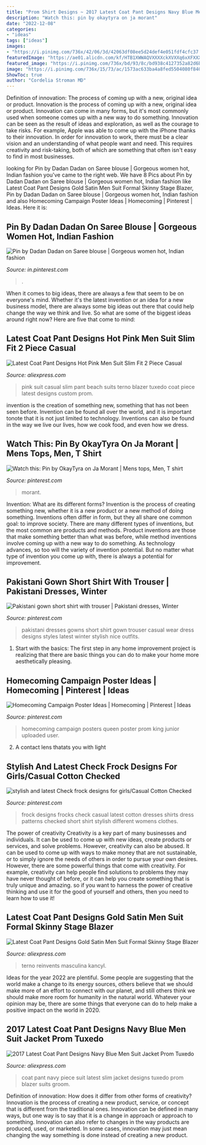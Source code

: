 ```yaml
---
title: "Prom Shirt Designs ~ 2017 Latest Coat Pant Designs Navy Blue Men Suit Jacket Prom Tuxedo"
description: "Watch this: pin by okaytyra on ja morant"
date: "2022-12-08"
categories:
- "ideas"
tags: ["ideas"]
images:
- "https://i.pinimg.com/736x/42/06/3d/42063df08ee5d24def4e051fdf4cfc37.jpg"
featuredImage: "https://ae01.alicdn.com/kf/HTB1XWWAQVXXXXckXVXXq6xXFXXXJ/Latest-Coat-Pant-Designs-Gold-Satin-Men-Suit-Formal-Skinny-Stage-Blazer-Shiny-Prom-Style-Tuxedo.jpg"
featured_image: "https://i.pinimg.com/736x/bd/93/8c/bd938c4127352a82d6b4c2f06a205431.jpg"
image: "https://i.pinimg.com/736x/15/73/ac/1573ac633ba4a8fed5504080f8401921.jpg"
ShowToc: true
author: "Cordelia Stroman MD"
---
```



Definition of innovation: The process of coming up with a new, original idea or product.
Innovation is the process of coming up with a new, original idea or product. Innovation can come in many forms, but it's most commonly used when someone comes up with a new way to do something. Innovation can be seen as the result of ideas and exploration, as well as the courage to take risks. For example, Apple was able to come up with the iPhone thanks to their innovation. In order for innovation to work, there must be a clear vision and an understanding of what people want and need. This requires creativity and risk-taking, both of which are something that often isn't easy to find in most businesses.

	

		
looking for Pin by Dadan Dadan on Saree blouse | Gorgeous women hot, Indian fashion you've came to the right web. We have 8 Pics about Pin by Dadan Dadan on Saree blouse | Gorgeous women hot, Indian fashion like Latest Coat Pant Designs Gold Satin Men Suit Formal Skinny Stage Blazer, Pin by Dadan Dadan on Saree blouse | Gorgeous women hot, Indian fashion and also Homecoming Campaign Poster Ideas | Homecoming | Pinterest | Ideas. Here it is:
		
    
## Pin By Dadan Dadan On Saree Blouse | Gorgeous Women Hot, Indian Fashion

<img loading=lazy src="https://i.pinimg.com/736x/15/73/ac/1573ac633ba4a8fed5504080f8401921.jpg" onerror="this.onerror=null;this.src='https://tse1.mm.bing.net/th?id=OIP.Rixdb_zLUpjhwriSC_EoqAAAAA&amp;pid=15.1';" alt="Pin by Dadan Dadan on Saree blouse | Gorgeous women hot, Indian fashion">

_Source: in.pinterest.com_

>. 

	

When it comes to big ideas, there are always a few that seem to be on everyone's mind. Whether it's the latest invention or an idea for a new business model, there are always some big ideas out there that could help change the way we think and live. So what are some of the biggest ideas around right now? Here are five that come to mind: 

    
## Latest Coat Pant Designs Hot Pink Men Suit Slim Fit 2 Piece Casual

<img loading=lazy src="https://ae01.alicdn.com/kf/HTB1KyidQFXXXXaMaXXXq6xXFXXX1/Latest-Coat-Pant-Designs-Hot-Pink-Men-Suit-Slim-Fit-2-Piece-Casual-Beach-Tuxedo-Custom.jpg" onerror="this.onerror=null;this.src='https://tse4.mm.bing.net/th?id=OIP.Gc98fcIChpcH5z7l7XHZ1QHaNK&amp;pid=15.1';" alt="Latest Coat Pant Designs Hot Pink Men Suit Slim Fit 2 Piece Casual">

_Source: aliexpress.com_

>pink suit casual slim pant beach suits terno blazer tuxedo coat piece latest designs custom prom. 

	

invention is the creation of something new, something that has not been seen before. Invention can be found all over the world, and it is important tonote that it is not just limited to technology. Inventions can also be found in the way we live our lives, how we cook food, and even how we dress.

    
## Watch This: Pin By OkayTyra On Ja Morant | Mens Tops, Men, T Shirt

<img loading=lazy src="https://i.pinimg.com/736x/42/06/3d/42063df08ee5d24def4e051fdf4cfc37.jpg" onerror="this.onerror=null;this.src='https://tse3.mm.bing.net/th?id=OIP.t6DdhuT8xc9KulnP2Xh-WwHaNK&amp;pid=15.1';" alt="Watch this: Pin by OkayTyra on Ja Morant | Mens tops, Men, T shirt">

_Source: pinterest.com_

>morant. 

	

Invention: What are its different forms?
Invention is the process of creating something new, whether it is a new product or a new method of doing something. Inventions often differ in form, but they all share one common goal: to improve society. There are many different types of inventions, but the most common are products and methods. Product inventions are those that make something better than what was before, while method inventions involve coming up with a new way to do something. As technology advances, so too will the variety of invention potential. But no matter what type of invention you come up with, there is always a potential for improvement.

    
## Pakistani Gown Short Shirt With Trouser | Pakistani Dresses, Winter

<img loading=lazy src="https://i.pinimg.com/736x/f8/dc/9d/f8dc9d6ecc788ddef61f1cace0462926--awesome-dresses-nice-dresses.jpg" onerror="this.onerror=null;this.src='https://tse2.mm.bing.net/th?id=OIP.21D8jI0VYKSXDaJSaXbQfQAAAA&amp;pid=15.1';" alt="Pakistani gown short shirt with trouser | Pakistani dresses, Winter">

_Source: pinterest.com_

>pakistani dresses gowns short shirt gown trouser casual wear dress designs styles latest winter stylish nice outfits. 

	

1. Start with the basics: The first step in any home improvement project is realizing that there are basic things you can do to make your home more aesthetically pleasing.

    
## Homecoming Campaign Poster Ideas | Homecoming | Pinterest | Ideas

<img loading=lazy src="https://s-media-cache-ak0.pinimg.com/736x/7e/d3/17/7ed31791940fb4560852b20a19102503.jpg" onerror="this.onerror=null;this.src='https://tse1.mm.bing.net/th?id=OIP.vUSA_WsLA6FYrYycbtPZ6wHaJ3&amp;pid=15.1';" alt="Homecoming Campaign Poster Ideas | Homecoming | Pinterest | Ideas">

_Source: pinterest.com_

>homecoming campaign posters queen poster prom king junior uploaded user. 

	

2. A contact lens thatats you with light

    
## Stylish And Latest Check Frock Designs For Girls/Casual Cotton Checked

<img loading=lazy src="https://i.pinimg.com/736x/bd/93/8c/bd938c4127352a82d6b4c2f06a205431.jpg" onerror="this.onerror=null;this.src='https://tse2.mm.bing.net/th?id=OIP.kxBjA5CzelH223dZjFec8QHaFj&amp;pid=15.1';" alt="stylish and latest Check frock designs for girls/Casual Cotton Checked">

_Source: pinterest.com_

>frock designs frocks check casual latest cotton dresses shirts dress patterns checked short shirt stylish different womens clothes. 

	

The power of creativity
Creativity is a key part of many businesses and individuals. It can be used to come up with new ideas, create products or services, and solve problems. However, creativity can also be abused. It can be used to come up with ways to make money that are not sustainable, or to simply ignore the needs of others in order to pursue your own desires. However, there are some powerful things that come with creativity. For example, creativity can help people find solutions to problems they may have never thought of before, or it can help you create something that is truly unique and amazing. so if you want to harness the power of creative thinking and use it for the good of yourself and others, then you need to learn how to use it!

    
## Latest Coat Pant Designs Gold Satin Men Suit Formal Skinny Stage Blazer

<img loading=lazy src="https://ae01.alicdn.com/kf/HTB1XWWAQVXXXXckXVXXq6xXFXXXJ/Latest-Coat-Pant-Designs-Gold-Satin-Men-Suit-Formal-Skinny-Stage-Blazer-Shiny-Prom-Style-Tuxedo.jpg" onerror="this.onerror=null;this.src='https://tse4.mm.bing.net/th?id=OIP.J-9A6-OmLdHdKzSGYP3IkAHaKX&amp;pid=15.1';" alt="Latest Coat Pant Designs Gold Satin Men Suit Formal Skinny Stage Blazer">

_Source: aliexpress.com_

>terno reinvents masculina kancyl. 

	

Ideas for the year 2022 are plentiful. Some people are suggesting that the world make a change to its energy sources, others believe that we should make more of an effort to connect with our planet, and still others think we should make more room for humanity in the natural world. Whatever your opinion may be, there are some things that everyone can do to help make a positive impact on the world in 2020.

    
## 2017 Latest Coat Pant Designs Navy Blue Men Suit Jacket Prom Tuxedo

<img loading=lazy src="https://ae01.alicdn.com/kf/HTB1iiwbSFXXXXaRapXXq6xXFXXX6/2017-Latest-Coat-Pant-Designs-Navy-Blue-Men-Suit-Jacket-Prom-Tuxedo-Slim-Fit-3-Piece.jpg" onerror="this.onerror=null;this.src='https://tse3.mm.bing.net/th?id=OIP.nfEaaptTy54ASCuhp46bNQHaJQ&amp;pid=15.1';" alt="2017 Latest Coat Pant Designs Navy Blue Men Suit Jacket Prom Tuxedo">

_Source: aliexpress.com_

>coat pant navy piece suit latest slim jacket designs tuxedo prom blazer suits groom. 

	

Definition of innovation: How does it differ from other forms of creativity?
Innovation is the process of creating a new product, service, or concept that is different from the traditional ones. Innovation can be defined in many ways, but one way is to say that it is a change in approach or approach to something. Innovation can also refer to changes in the way products are produced, used, or marketed. In some cases, innovation may just mean changing the way something is done instead of creating a new product.

